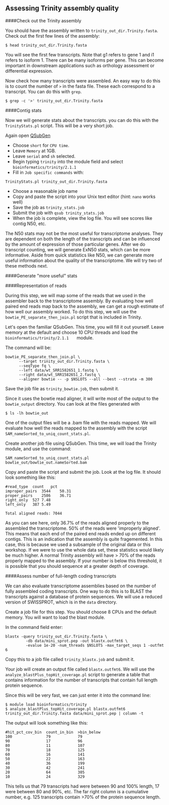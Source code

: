## Assessing Trinity assembly quality

####Check out the Trinity assembly

You should have the assembly written to ```trinity_out_dir.Trinity.fasta```. Check out the first few lines of the assembly:
```
$ head trinity_out_dir.Trinity.fasta
```

You will see the first few transcripts. Note that g1 refers to gene 1 and i1 refers to isoform 1. There can be many isoforms per gene. This can become important in downstream applications such as orthology assessment or differential expression.

Now check how many transcripts were assembled. An easy way to do this is to count the number of ```>``` in the fasta file. These each correspond to a transcript. You can do this with ```grep```.
```
$ grep -c '>' trinity_out_dir.Trinity.fasta
``` 
####Contig stats

Now we will generate stats about the transcripts. you can do this with the ```TrinityStats.pl``` script. This will be a very short job.

Again open [QSubGen](https://hydra-3.si.edu/tools/QSubGen)

- Choose ```short``` for ```CPU time```.
- Leave ```Memory``` at 1GB.
- Leave ```serial``` and ```sh``` selected.
- Begin typing ```trinity``` into the module field and select ```bioinformatics/trinity/2.1.1```
- Fill in ```Job specific commands``` with:
```
TrinityStats.pl trinity_out_dir.Trinity.fasta
```
- Choose a reasonable job name
- Copy and paste the script into your Unix text editor (hint: ```nano``` works well)
- Save the job as ```trinity_stats.job```
- Submit the job with ```qsub trinity_stats.job```
- When the job is complete, view the log file. You will see scores like contig N50, etc.

The N50 stats may not be the most useful for transcriptome analyses. They are dependent on both the length of the transcripts and can be influenced by the amount of expression of those particular genes. After we do transcript counting, we will generate ExN50 stats, which can be more informative. Aside from quick statistics like N50, we can generate more useful information about the quality of the transcriptome. We will try two of these methods next.

####Generate "more useful" stats

####Representation of reads

During this step, we will map some of the reads that we used in the assembler back to the transcriptome assembly. By evaluating how well paired end reads map back to the assembly, we can get a rough estimate of how well our assembly worked. To do this step, we will use the ```bowtie_PE_separate_then_join.pl``` script that is included in Trinity.

Let's open the familiar QSubGen. This time, you will fill it out yourself. Leave memory at the default and choose 10 CPU threads and load the ```bioinformatics/trinity/2.1.1	``` module.

The command will be:
```
bowtie_PE_separate_then_join.pl \
      --target trinity_out_dir.Trinity.fasta \
      --seqType fq \
      --left data/wt_SRR1582651_1.fastq \
      --right data/wt_SRR1582651_2.fastq \
      --aligner bowtie -- -p $NSLOTS --all --best --strata -m 300
```
Save the job file as ```trinity_bowtie.job```, then submit it.

Since it uses the bowtie read aligner, it will write most of the output to the ```bowtie_output``` directory. You can look at the files generated with

```
$ ls -lh bowtie_out
```
One of the output files will be a .bam file with the reads mapped. We will evaluate how well the reads mapped to the assembly with the script ```SAM_nameSorted_to_uniq_count_stats.pl```.

Create another job file using QSubGen. This time, we will load the Trinity module, and use the command:

```
SAM_nameSorted_to_uniq_count_stats.pl bowtie_out/bowtie_out.nameSorted.bam
```

Copy and paste the script and submit the job. Look at the log file. It should look something like this:

```
#read_type	count	pct
improper_pairs	3544	50.31
proper_pairs	2586	36.71
right_only	527	7.48
left_only	387	5.49

Total aligned reads: 7044

```

As you can see here, only 36.7% of the reads aligned properly to the assembled the transcriptome. 50% of the reads were 'improperly aligned'. This means that each end of the paired end reads ended up on different contigs. This is an indication that the assembly is quite fragemented. In this case, this is because we used a subsample of the original data or this workshop. If we were to use the whole data set, these statistics would likely be much higher. A normal Trinity assembly will have > 70% of the reads properly mapped to the assembly. If your number is below this threshold, it is possible that you should sequence at a greater depth of coverage.

####Assess number of full-length coding transcripts

We can also evaluate transcriptome assemblies based on the number of fully assembled coding transcripts. One way to do this is to BLAST the transcripts against a database of protein sequences. We will use a reduced version of SWISSPROT, which is in the ```data``` directory.

Create a job file for this step. You should choose 8 CPUs and the default memory. You will want to load the blast module.

In the command field enter:

```
blastx -query trinity_out_dir.Trinity.fasta \
         -db data/mini_sprot.pep -out blastx.outfmt6 \
         -evalue 1e-20 -num_threads $NSLOTS -max_target_seqs 1 -outfmt 6
```

Copy this to a job file called ```trinity_blastx.job``` and submit it.

Your job will create an output file called ```blastx.outfmt6```. We will use the ```analyze_blastPlus_topHit_coverage.pl``` script to generate a table that contains information for the number of transcripts that contain full length protein sequence.

Since this will be very fast, we can just enter it into the command line:

```
$ module load bioinformatics/trinity
$ analyze_blastPlus_topHit_coverage.pl blastx.outfmt6 trinity_out_dir.Trinity.fasta data/mini_sprot.pep | column -t
```

The output will look something like this:

```
#hit_pct_cov_bin  count_in_bin  >bin_below
100               79            79
90                17            96
80                11            107
70                18            125
60                16            141
50                22            163
40                36            199
30                42            241
20                64            305
10                24            329
```

This tells us that 79 transcripts had were between 90 and 100% length, 17 were between 80 and 90%, etc. The far right column is a cumulative number, e.g. 125 transcripts contain >70% of the protein sequence length.